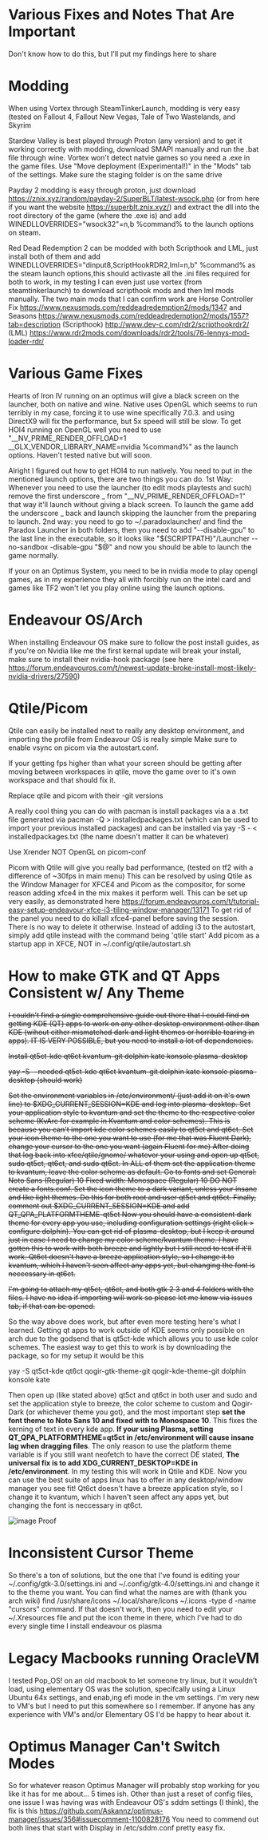 # Various Fixes and Notes That Are Important
Don't know how to do this, but I'll put my findings here to share

# Modding
When using Vortex through SteamTinkerLaunch, modding is very easy (tested on Fallout 4, Fallout New Vegas, Tale of Two Wastelands, and Skyrim

Stardew Valley is best played through Proton (any version) and to get it working correctly with modding, download SMAPI manually and run the .bat file through wine. Vortex won't detect natvie games so you need a .exe in the game files. Use "Move deployment (Experimental!)" in the "Mods" tab of the settings. Make sure the staging folder is on the same drive

Payday 2 modding is easy through proton, just download https://znix.xyz/random/payday-2/SuperBLT/latest-wsock.php (or from here if you want the website https://superblt.znix.xyz/) and extract the dll into the root directory of the game (where the .exe is) and add WINEDLLOVERRIDES="wsock32"=n,b %command% to the launch options on steam.

Red Dead Redemption 2 can be modded with both Scripthook and LML, just install both of them and add WINEDLLOVERRIDES="dinput8,ScriptHookRDR2,lml=n,b" %command% as the steam launch options,this should activaste all the .ini files required for both to work, in my testing I can even just use vortex (from steamtinkerlaunch) to download scripthook mods and then lml mods manually. The two main mods that I can confirm work are Horse Controller Fix https://www.nexusmods.com/reddeadredemption2/mods/1347 and Seasons https://www.nexusmods.com/reddeadredemption2/mods/1557?tab=description 
(Scripthook) http://www.dev-c.com/rdr2/scripthookrdr2/ 
(LML) https://www.rdr2mods.com/downloads/rdr2/tools/76-lennys-mod-loader-rdr/ 

# Various Game Fixes
Hearts of Iron IV running on an optimus will give a black screen on the launcher, both on native and wine. Native uses OpenGL which seems to run terribly in my case, forcing it to use wine specifically 7.0.3. and using DirectX9 will fix the performance, but 5x speed will still be slow.
To get HOI4 running on OpenGL well you need to use "__NV_PRIME_RENDER_OFFLOAD=1 __GLX_VENDOR_LIBRARY_NAME=nvidia %command%" as the launch options. Haven't tested native but will soon.

Alright I figured out how to get HOI4 to run natively. You need to put in the mentioned launch options, there are two things you can do.
1st Way: Whenever you need to use the launcher (to edit mods playtests and such) remove the first underscore _ from "__NV_PRIME_RENDER_OFFLOAD=1" that way it'll launch without giving a black screen. To launch the game add the underscore _ back and launch skipping the launcher from the preparing to launch.
2nd way: you need to go to ~/.paradoxlauncher/ and find the Paradox Launcher in both folders, then you need to add "--disable-gpu" to the last line in the executable, so it looks like "${SCRIPTPATH}"/Launcher --no-sandbox -disable-gpu "$@" and now you should be able to launch the game normally. 

If your on an Optimus System, you need to be in nvidia mode to play opengl games, as in my experience they all with forcibly run on the intel card and games like TF2 won't let you play online using the launch options. 

# Endeavour OS/Arch
When installing Endeavour OS make sure to follow the post install guides, as if you're on Nvidia like me the first kernal update will break your install, make sure to install their nvidia-hook package (see here https://forum.endeavouros.com/t/newest-update-broke-install-most-likely-nvidia-drivers/27590)
# Qtile/Picom
Qtile can easily be installed next to really any desktop environment, and importing the profile from Endeavour OS is really simple
Make sure to enable vsync on picom via the autostart.conf. 

If your getting fps higher than what your screen should be getting after moving between workspaces in qtile, move the game over to it's own workspace and that should fix it.

Replace qtile and picom with their -git versions

A really cool thing you can do with pacman is install packages via a a .txt file generated via pacman -Q > installedpackages.txt (which can be used to import your previous installed packages) and can be installed via yay -S - < installedpackages.txt (the name doesn't matter it can be whatever)

Use Xrender NOT OpenGL on picom-conf 

Picom with Qtile will give you really bad performance, (tested on tf2 with a difference of ~30fps in main menu) 
This can be resolved by using Qtile as the Window Manager for XFCE4 and Picom as the compositor, for some reason adding xfce4 in the mix makes it perform well.
This can be set up very easily, as demonstrated here https://forum.endeavouros.com/t/tutorial-easy-setup-endeavour-xfce-i3-tiling-window-manager/13171
To get rid of the panel you need to do killall xfce4-panel before saving the session. There is no way to delete it otherwise. 
Instead of adding i3 to the autostart, simply add qtile instead with the command being 'qtile start'
Add picom as a startup app in XFCE, NOT in ~/.config/qtile/autostart.sh

# How to make GTK and QT Apps Consistent w/ Any Theme
<s>I couldn't find a single comprehensive guide out there that I could find on getting KDE (QT) apps to work on any other desktop environment other than KDE (wihout either mismatched dark and light themes or horrible tearing in apps). IT IS VERY POSSIBLE, but you need to install a lot of dependencies.

Install
qt5ct-kde
qt6ct
kvantum-git
dolphin
kate
konsole
plasma-desktop

yay -S --needed qt5ct-kde qt6ct kvantum-git dolphin kate konsole plasma-desktop
(should work)

Set the environment variables in /etc/environment/ (just add it on it's own line) to 
$XDG_CURRENT_SESSION=KDE
and log into plasma-desktop. Set your application style to kvantum and set the theme to the respective color scheme (KvArc for example in Kvantum and color schemes). This is because you can't import kde color schemes easily to qt5ct and qt6ct. Set your icon theme to the one you want to use (for me that was Fluent Dark), change your cursor to the one you want (again Fluent for me) 
After doing that log back into xfce/qtile/gnome/ whatever your using and open up qt5ct, sudo qt5ct, qt6ct, and sudo qt6ct. In ALL of them set the application theme to kvantum, leave the color scheme as default. Go to fonts and set 
General: Noto Sans (Regular) 10 
Fixed width: Monospace (Regular) 10
DO NOT create a fonts.conf. 
Set the icon theme to a dark variant, unless your insane and like light themes. Do this for both root and user qt5ct and qt6ct.
Finally, comment out $XDG_CURRENT_SESSION=KDE and add
QT_QPA_PLATFORMTHEME-qt5ct
Now you should have a consistent dark theme for every app you use, including configuration settings (right click > configure dolphin).
You can get rid of plasma-desktop, but I keep it around just in case I need to change my color scheme/kvantum theme. 
I have gotten this to work with both breeze and lightly but I still need to test if it'll work. 
Qt6ct doesn't have a breeze application style, so I change it to kvantum, which I haven't seen affect any apps yet, but changing the font is neccessary in qt6ct. 

I'm going to attach my qt5ct, qt6ct, and both gtk 2 3 and 4 folders with the files. I have no idea if importing will work so please let me know via issues tab, if that can be opened.</s>

So the way above does work, but after even more testing here's what I learned. Getting qt apps to work outside of KDE seems only possible on arch due to the godsend that is qt5ct-kde which allows you to use kde color schemes. The easiest way to get this to work is by downloading the package, so for my setup it would be this

yay -S qt5ct-kde qt6ct qogir-gtk-theme-git qogir-kde-theme-git dolphin konsole kate

Then open up (like stated above) qt5ct and qt6ct in both user and sudo and set the application style to breeze, the color scheme to custom and Qogir-Dark (or whichever theme you got), and the most important step <b> set the font theme to Noto Sans 10 and fixed with to Monospace 10</b>. This fixes the kerning of text in every kde app. <b>If your using Plasma, setting QT_QPA_PLATFORMTHEME=qt5ct in /etc/environment will cause insane lag when dragging files</b>. The only reason to use the platform theme variable is if you still want neofetch to have the correct DE stated, <b>The universal fix is to add XDG_CURRENT_DESKTOP=KDE in /etc/environment</b>. In my testing this will work in Qtile and KDE. Now you can use the best suite of apps linux has to offer in any desktop/window manager you see fit!
Qt6ct doesn't have a breeze application style, so I change it to kvantum, which I haven't seen affect any apps yet, but changing the font is neccessary in qt6ct. 

![image](https://user-images.githubusercontent.com/64805993/180672311-2896ab52-3047-439e-9df7-978b630f23d7.png)
Proof

# Inconsistent Cursor Theme
So there's a ton of solutions, but the one that I've found is editing your ~/.config/gtk-3.0/settings.ini and ~/.config/gtk-4.0/settings.ini and change it to the theme you want. You can find what the names are with (thank you arch wiki) find /usr/share/icons ~/.local/share/icons ~/.icons -type d -name "cursors" command. If that doesn't work, then you need to edit your ~/.Xresources file and put the icon theme in there, which I've had to do every single time I install endeavour os plasma 

# Legacy Macbooks running OracleVM
I tested Pop_OS! on an old macbook to let someone try linux, but it wouldn't load, using elementary OS was the solution, specifcally using a Linux Ubuntu 64x settings, and enab,ing efi mode in the vm settings. I'm very new to VM's but I need to put this somewhere so I remember. If anyone has any experience with VM's and/or Elementary OS I'd be happy to hear about it. 

# Optimus Manager Can't Switch Modes
So for whatever reason Optimus Manager will probably stop working for you like it has for me about... 5 times ish. Other than just a reset of config files, one issue I was having was with Endeavour OS's sddm settings (I think), the fix is this https://github.com/Askannz/optimus-manager/issues/356#issuecomment-1100828176
You need to commend out both lines that start with Display in /etc/sddm.conf pretty easy fix. 
